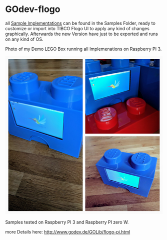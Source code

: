 # GOdev-flogo
all [Sample Implementations](samples) can be found in the Samples Folder, ready to customize or import into TIBCO Flogo UI to apply any kind of changes graphically. Afterwards the new Version have just to be exported and runs on any kind of OS.

Photo of my Demo LEGO Box running all Implemenations on Raspberry PI 3.

![Flynn in a LEGO Box](flynn-in-a-box.jpg?raw=true "Flogo in a LEGO Box running on Raspberry PI 3")

Samples tested on Raspberry PI 3 and Raspberry PI zero W.

more Details here: http://www.godev.de/GOLib/flogo-pi.html
